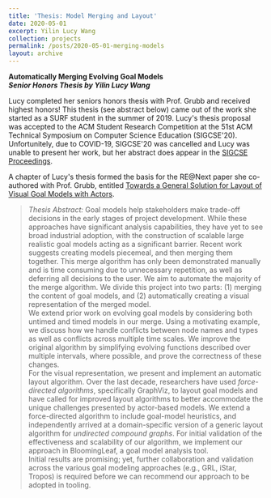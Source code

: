 ```yaml
---
title: 'Thesis: Model Merging and Layout'
date: 2020-05-01
excerpt: Yilin Lucy Wang
collection: projects
permalink: /posts/2020-05-01-merging-models
layout: archive
---
```


**Automatically Merging Evolving Goal Models**  
**_Senior Honors Thesis by Yilin Lucy Wang_**

Lucy completed her seniors honors thesis with Prof. Grubb and received highest honors!
This thesis (see abstract below) came out of the work she started as a SURF student in the summer of 2019. 
Lucy's thesis proposal was accepted to the ACM Student Research Competition at the 
51st ACM Technical Symposium on Computer Science Education (SIGCSE'20). Unfortunitely,
due to COVID-19, SIGCSE'20 was cancelled and Lucy was unable to present her work, but her 
abstract does appear in the [SIGCSE Proceedings](https://doi.org/10.1145/3328778.3372705).

A chapter of Lucy's thesis formed the basis for the RE@Next paper she co-authored with Prof. Grubb, entitled [Towards a General Solution for Layout of Visual Goal Models with Actors](https://amgrubb.github.io/publication/2020-Towards-a-General-Solution-for-Layout-of-Visual-Goal-Models-with-Actors).

>_Thesis Abstract:_ Goal models help stakeholders make trade-off decisions in the early stages of project development. 
While these approaches have significant analysis capabilities, 
they have yet to see broad industrial adoption, with the construction of scalable large realistic goal models acting as a significant barrier. Recent work suggests creating models piecemeal, and then merging them together. This merge algorithm has only been demonstrated manually and is time consuming due to unnecessary repetition, as well as deferring all decisions to the user. We aim to automate the majority of the merge algorithm. We divide this project into two parts: (1) merging the content of goal models, and (2) automatically creating a visual representation of the merged model.  
We extend prior work on evolving goal models by considering both untimed and timed models in our merge. Using a motivating example, we discuss how we handle conflicts between node names and types as well as conflicts across multiple time scales. We improve the original algorithm by simplifying evolving functions described over multiple intervals, where possible, and prove the correctness of these changes.  
For the visual representation, we present and implement an automatic layout algorithm.
Over the last decade, researchers have used _force-directed algorithms_, specifically GraphViz, to layout goal models and have called for improved layout algorithms to better accommodate the unique challenges presented by actor-based models.
We extend a force-directed algorithm to include goal-model heuristics, and 
independently arrived at a domain-specific version of a generic layout algorithm for _undirected compound graphs_.
For initial validation of the effectiveness and scalability of our algorithm, we implement our approach in BloomingLeaf, a goal model analysis tool.  
Initial results are promising; yet, further collaboration and validation across the various goal modeling approaches (e.g., GRL, iStar, Tropos) is required before we can recommend our approach to be adopted in tooling. 

